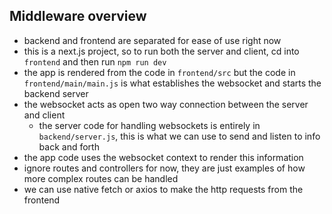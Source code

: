 ## Middleware overview
- backend and frontend are separated for ease of use right now
- this is a next.js project, so to run both the server and client, cd into `frontend` and then run `npm run dev`
- the app is rendered from the code in `frontend/src` but the code in `frontend/main/main.js` is what establishes the websocket and starts the backend server
- the websocket acts as open two way connection between the server and client
    - the server code for handling websockets is entirely in `backend/server.js`, this is what we can use to send and listen to info back and forth
- the app code uses the websocket context to render this information
- ignore routes and controllers for now, they are just examples of how more complex routes can be handled
- we can use native fetch or axios to make the http requests from the frontend